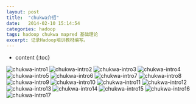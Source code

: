 ```yaml
---
layout: post
title:  "chukwa介绍"
date:   2014-02-10 15:14:54
categories: hadoop
tags: hadoop chukwa mapred 基础理论
excerpt: 记录Hadoop培训教材编写。
---
```


* content
{:toc}

![chukwa-intro1](/img/chukwa/chukwa1.png)
![chukwa-intro2](/img/chukwa/chukwa2.png)
![chukwa-intro3](/img/chukwa/chukwa3.png)
![chukwa-intro4](/img/chukwa/chukwa4.png)
![chukwa-intro5](/img/chukwa/chukwa5.png)
![chukwa-intro6](/img/chukwa/chukwa6.png)
![chukwa-intro7](/img/chukwa/chukwa7.png)
![chukwa-intro8](/img/chukwa/chukwa8.png)
![chukwa-intro9](/img/chukwa/chukwa9.png)
![chukwa-intro10](/img/chukwa/chukwa10.png)
![chukwa-intro11](/img/chukwa/chukwa11.png)
![chukwa-intro12](/img/chukwa/chukwa12.png)
![chukwa-intro13](/img/chukwa/chukwa13.png)
![chukwa-intro14](/img/chukwa/chukwa14.png)
![chukwa-intro15](/img/chukwa/chukwa15.png)
![chukwa-intro16](/img/chukwa/chukwa16.png)
![chukwa-intro17](/img/chukwa/chukwa17.png)